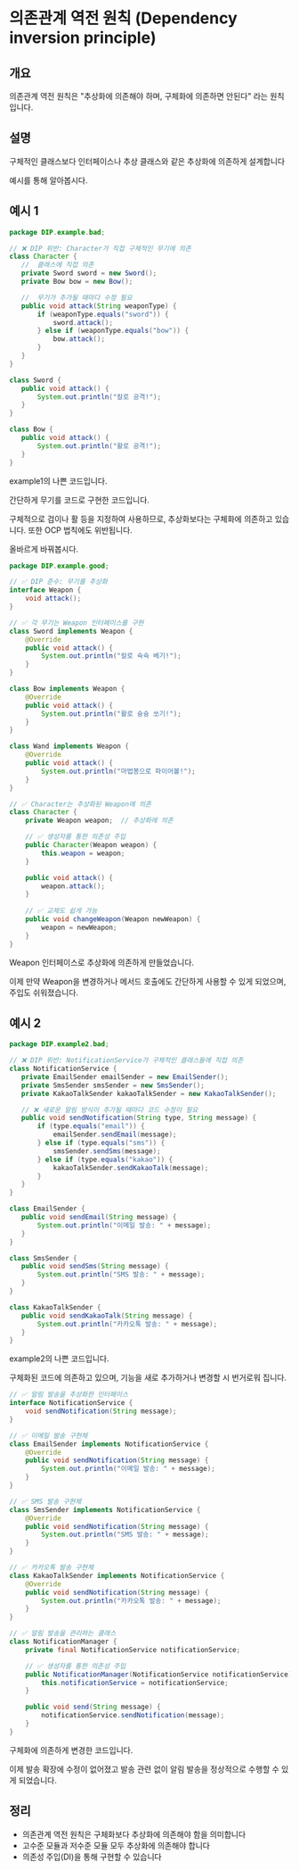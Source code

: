 # 의존관계 역전 원칙 (Dependency inversion principle)

## 개요

의존관계 역전 원칙은 "추상화에 의존해야 하며, 구체화에 의존하면 안된다" 라는 원칙입니다.

## 설명

구체적인 클래스보다 인터페이스나 추상 클래스와 같은 추상화에 의존하게 설계합니다

예시를 통해 알아봅시다.

## 예시 1

```java
package DIP.example.bad;

// ❌ DIP 위반: Character가 직접 구체적인 무기에 의존
class Character {
   //  클래스에 직접 의존
   private Sword sword = new Sword();
   private Bow bow = new Bow();

   //  무기가 추가될 때마다 수정 필요
   public void attack(String weaponType) {
       if (weaponType.equals("sword")) {
           sword.attack();
       } else if (weaponType.equals("bow")) {
           bow.attack();
       }
   }
}

class Sword {
   public void attack() {
       System.out.println("칼로 공격!");
   }
}

class Bow {
   public void attack() {
       System.out.println("활로 공격!");
   }
}
```

example1의 나쁜 코드입니다.

간단하게 무기를 코드로 구현한 코드입니다.

구체적으로 검이나 활 등을 지정하여 사용하므로, 추상화보다는 구체화에 의존하고 있습니다. 또한 OCP 법칙에도 위반됩니다.

올바르게 바꿔봅시다.

```java
package DIP.example.good;

// ✅ DIP 준수: 무기를 추상화
interface Weapon {
    void attack();
}

// ✅ 각 무기는 Weapon 인터페이스를 구현
class Sword implements Weapon {
    @Override
    public void attack() {
        System.out.println("칼로 슉슉 베기!");
    }
}

class Bow implements Weapon {
    @Override
    public void attack() {
        System.out.println("활로 슝슝 쏘기!");
    }
}

class Wand implements Weapon {
    @Override
    public void attack() {
        System.out.println("마법봉으로 파이어볼!");
    }
}

// ✅ Character는 추상화된 Weapon에 의존
class Character {
    private Weapon weapon;  // 추상화에 의존

    // ✅ 생성자를 통한 의존성 주입
    public Character(Weapon weapon) {
        this.weapon = weapon;
    }

    public void attack() {
        weapon.attack();
    }
    
    // ✅ 교체도 쉽게 가능
    public void changeWeapon(Weapon newWeapon) {
        weapon = newWeapon;
    }
}
```

Weapon 인터페이스로 추상화에 의존하게 만들었습니다. 

이제 만약 Weapon을 변경하거나 메서드 호출에도 간단하게 사용할 수 있게 되었으며, 주입도 쉬워졌습니다. 

## 예시 2

```java
package DIP.example2.bad;

// ❌ DIP 위반: NotificationService가 구체적인 클래스들에 직접 의존
class NotificationService {
   private EmailSender emailSender = new EmailSender();
   private SmsSender smsSender = new SmsSender();
   private KakaoTalkSender kakaoTalkSender = new KakaoTalkSender();

   // ❌ 새로운 알림 방식이 추가될 때마다 코드 수정이 필요
   public void sendNotification(String type, String message) {
       if (type.equals("email")) {
           emailSender.sendEmail(message);
       } else if (type.equals("sms")) {
           smsSender.sendSms(message);
       } else if (type.equals("kakao")) {
           kakaoTalkSender.sendKakaoTalk(message);
       }
   }
}

class EmailSender {
   public void sendEmail(String message) {
       System.out.println("이메일 발송: " + message);
   }
}

class SmsSender {
   public void sendSms(String message) {
       System.out.println("SMS 발송: " + message);
   }
}

class KakaoTalkSender {
   public void sendKakaoTalk(String message) {
       System.out.println("카카오톡 발송: " + message);
   }
}
```

example2의 나쁜 코드입니다.

구체화된 코드에 의존하고 있으며, 기능을 새로 추가하거나 변경할 시 번거로워 집니다.

```java
// ✅ 알림 발송을 추상화한 인터페이스
interface NotificationService {
    void sendNotification(String message);
}

// ✅ 이메일 발송 구현체
class EmailSender implements NotificationService {
    @Override
    public void sendNotification(String message) {
        System.out.println("이메일 발송: " + message);
    }
}

// ✅ SMS 발송 구현체
class SmsSender implements NotificationService {
    @Override
    public void sendNotification(String message) {
        System.out.println("SMS 발송: " + message);
    }
}

// ✅ 카카오톡 발송 구현체
class KakaoTalkSender implements NotificationService {
    @Override
    public void sendNotification(String message) {
        System.out.println("카카오톡 발송: " + message);
    }
}

// ✅ 알림 발송을 관리하는 클래스
class NotificationManager {
    private final NotificationService notificationService;

    // ✅ 생성자를 통한 의존성 주입
    public NotificationManager(NotificationService notificationService) {
        this.notificationService = notificationService;
    }

    public void send(String message) {
        notificationService.sendNotification(message);
    }
}
```

구체화에 의존하게 변경한 코드입니다.

이제 발송 확장에 수정이 없어졌고 발송 관련 없이 알림 발송을 정상적으로 수행할 수 있게 되었습니다.

## 정리
- 의존관계 역전 원칙은 구체화보다 추상화에 의존해야 함을 의미합니다
- 고수준 모듈과 저수준 모듈 모두 추상화에 의존해야 합니다
- 의존성 주입(DI)을 통해 구현할 수 있습니다
